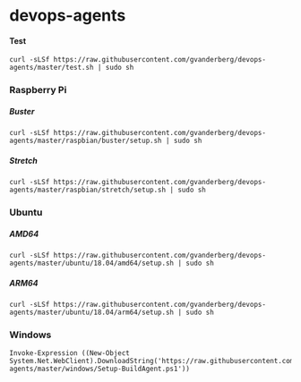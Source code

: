 # devops-agents

#### Test
```
curl -sLSf https://raw.githubusercontent.com/gvanderberg/devops-agents/master/test.sh | sudo sh
```

### Raspberry Pi
##### Buster
```
curl -sLSf https://raw.githubusercontent.com/gvanderberg/devops-agents/master/raspbian/buster/setup.sh | sudo sh
```
##### Stretch
```
curl -sLSf https://raw.githubusercontent.com/gvanderberg/devops-agents/master/raspbian/stretch/setup.sh | sudo sh
```

### Ubuntu
##### AMD64
```
curl -sLSf https://raw.githubusercontent.com/gvanderberg/devops-agents/master/ubuntu/18.04/amd64/setup.sh | sudo sh
```
##### ARM64
```
curl -sLSf https://raw.githubusercontent.com/gvanderberg/devops-agents/master/ubuntu/18.04/arm64/setup.sh | sudo sh
```

### Windows
```
Invoke-Expression ((New-Object System.Net.WebClient).DownloadString('https://raw.githubusercontent.com/gvanderberg/devops-agents/master/windows/Setup-BuildAgent.ps1'))
```
